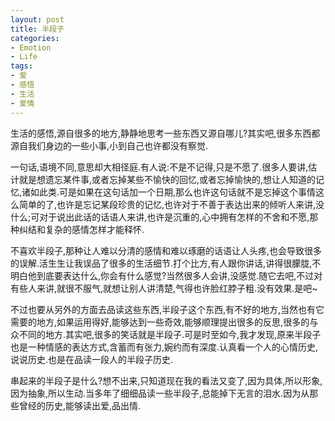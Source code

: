 ```yaml
---
layout: post
title: 半段子
categories:
- Emotion
- Life
tags:
- 爱
- 感悟
- 生活
- 爱情
---
```


生活的感悟,源自很多的地方,静静地思考一些东西又源自哪儿?其实吧,很多东西都源自我们身边的一些小事,小到自己也许都没有察觉.

一句话,语境不同,意思却大相径庭.有人说:不是不记得,只是不愿了.很多人要讲,估计就是想遗忘某件事,或者忘掉某些不愉快的回忆,或者忘掉愉快的,想让人知道的记忆,诸如此类.可是如果在这句话加一个日期,那么也许这句话就不是忘掉这个事情这么简单的了,也许是忘记某段珍贵的记忆,也许对于不善于表达出来的倾听人来讲,没什么;可对于说出此话的话语人来讲,也许是沉重的,心中拥有怎样的不舍和不愿,那种纠结和复杂的感情怎样才能释怀.

不喜欢半段子,那种让人难以分清的感情和难以琢磨的话语让人头疼,也会导致很多的误解.活生生让我误品了很多的生活细节.打个比方,有人跟你讲话,讲得很朦胧,不明白他到底要表达什么,你会有什么感觉?当然很多人会讲,没感觉.随它去吧,不过对有些人来讲,就很不服气,就想让别人讲清楚,气得也许脸红脖子粗.没有效果.是吧~

不过也要从另外的方面去品读这些东西,半段子这个东西,有不好的地方,当然也有它需要的地方,如果运用得好,能够达到一些奇效,能够顺理提出很多的反思,很多的与众不同的地方.其实吧,很多的笑话就是半段子.可是时至如今,我才发现,原来半段子也是一种情感的表达方式,含蓄而有张力,婉约而有深度.认真看一个人的心情历史,说说历史.也是在品读一段人的半段子历史.

串起来的半段子是什么?想不出来,只知道现在我的看法又变了,因为具体,所以形象,因为抽象,所以生动.当多年了细细品读一些半段子,总能掉下无言的泪水.因为从那些曾经的历史,能够读出爱,品出情. 